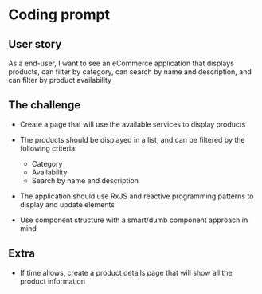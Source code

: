 # Coding prompt

## User story

As a end-user, I want to see an eCommerce application that displays products, can filter by category, can search by name and description, and can filter by product availability

## The challenge

- Create a page that will use the available services to display products

- The products should be displayed in a list, and can be filtered by the following criteria:
  - Category
  - Availability
  - Search by name and description

- The application should use RxJS and reactive programming patterns to display and update elements

- Use component structure with a smart/dumb component approach in mind

## Extra

- If time allows, create a product details page that will show all the product information
